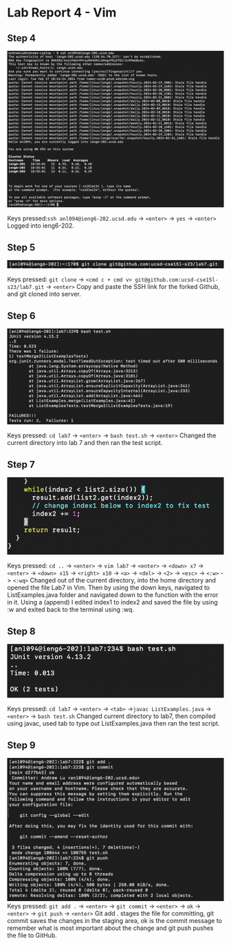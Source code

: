 # Lab Report 4 - Vim #

## Step 4 ## 
![image](step4.png)

Keys pressed:`ssh anl094@ieng6-202.ucsd.edu` -> `<enter>` -> `yes` -> `<enter>` 
Logged into ieng6-202. 

## Step 5 ## 
![image](step5.png)

Keys pressed: `git clone` -> `<cmd c + cmd v> git@github.com:ucsd-cse15l-s23/lab7.git` -> `<enter>`
Copy and paste the SSH link for the forked Github, and git cloned into server. 

## Step 6 ## 
![image](step6.png)

Keys pressed: `cd lab7` -> `<enter>` -> `bash test.sh` -> `<enter>` 
Changed the current directory into lab 7 and then ran the test script. 

## Step 7 ##
![image](step7.png)

Keys pressed: `cd ..` -> `<enter>` -> `vim lab7` -> `<enter>` -> `<down> x7` -> `<enter>` -> `<down> x15` -> `<right> x10` -> `<a>` -> `<del>` -> `<2>` -> `<esc>` -> `<:w>` -> `<:wq>` 
Changed out of the current directory, into the home directory and opened the file Lab7 in Vim. Then by using the down keys, navigated to ListExamples.java folder and navigated down to the function with the error in it. Using a (append) I edited index1 to index2 and saved the file by using :w and exited back to the terminal using :wq. 

## Step 8 ## 
![image](step8.png)

Keys pressed: `cd lab7` -> `<enter>` -> `<tab>` ->`javac ListExamples.java` -> `<enter>` -> `bash test.sh` 
Changed current directory to lab7, then compiled using javac, used tab to type out ListExamples.java then ran the test script. 

## Step 9 ## 
![image](step9.png)
Keys pressed: `git add .` -> `<enter>` -> `git commit` -> `<enter>` -> `ok` -> `<enter>` -> `git push` -> `<enter>`
Git add . stages the file for committing, git commit saves the changes in the staging area, ok is the commit message to remember what is most important about the change and git push pushes the file to GitHub. 


